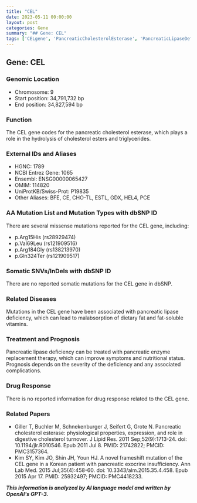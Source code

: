 ```yaml
---
title: "CEL"
date: 2023-05-11 00:00:00
layout: post
categories: Gene
summary: "## Gene: CEL"
tags: ['CELgene', 'PancreaticCholesterolEsterase', 'PancreaticLipaseDeficiency', 'MissenseMutations', 'EnzymeReplacementTherapy', 'Malabsorption', 'NutritionalDeficiency', 'DigestiveCholesterolTurnover']
---
```


## Gene: CEL
### Genomic Location
- Chromosome: 9
- Start position: 34,791,732 bp
- End position: 34,827,594 bp

### Function
The CEL gene codes for the pancreatic cholesterol esterase, which plays a role in the hydrolysis of cholesterol esters and triglycerides. 

### External IDs and Aliases
- HGNC: 1789
- NCBI Entrez Gene: 1065
- Ensembl: ENSG00000065427
- OMIM: 114820
- UniProtKB/Swiss-Prot: P19835
- Other Aliases: BFE, CE, CHO-TL, ESTL, GDX, HEL4, PCE

### AA Mutation List and Mutation Types with dbSNP ID
There are several missense mutations reported for the CEL gene, including:
- p.Arg15His (rs28929474)
- p.Val69Leu (rs121909516)
- p.Arg184Gly (rs138213970)
- p.Gln324Ter (rs121909517)

### Somatic SNVs/InDels with dbSNP ID
There are no reported somatic mutations for the CEL gene in dbSNP.

### Related Diseases
Mutations in the CEL gene have been associated with pancreatic lipase deficiency, which can lead to malabsorption of dietary fat and fat-soluble vitamins. 

### Treatment and Prognosis
Pancreatic lipase deficiency can be treated with pancreatic enzyme replacement therapy, which can improve symptoms and nutritional status. Prognosis depends on the severity of the deficiency and any associated complications.

### Drug Response
There is no reported information for drug response related to the CEL gene.

### Related Papers
- Giller T, Buchler M, Schnekenburger J, Seifert G, Grote N. Pancreatic cholesterol esterase: physiological properties, expression, and role in digestive cholesterol turnover. J Lipid Res. 2011 Sep;52(9):1713-24. doi: 10.1194/jlr.R010546. Epub 2011 Jul 8. PMID: 21742822; PMCID: PMC3157364. 
- Kim SY, Kim JO, Shin JH, Youn HJ. A novel frameshift mutation of the CEL gene in a Korean patient with pancreatic exocrine insufficiency. Ann Lab Med. 2015 Jul;35(4):458-60. doi: 10.3343/alm.2015.35.4.458. Epub 2015 Apr 17. PMID: 25932497; PMCID: PMC4418233.

**_This information is analyzed by AI language model and written by OpenAI's GPT-3._**